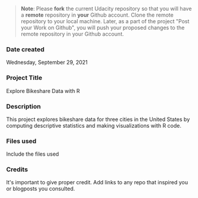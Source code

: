 >**Note**: Please **fork** the current Udacity repository so that you will have a **remote** repository in **your** Github account. Clone the remote repository to your local machine. Later, as a part of the project "Post your Work on Github", you will push your proposed changes to the remote repository in your Github account.

### Date created
Wednesday, September 29, 2021

### Project Title
Explore Bikeshare Data with R

### Description
This project explores bikeshare data for three cities in the United States by computing descriptive statistics and making visualizations with R code.

### Files used
Include the files used

### Credits
It's important to give proper credit. Add links to any repo that inspired you or blogposts you consulted.
